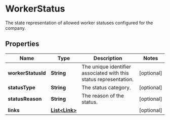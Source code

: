 

# WorkerStatus

The state representation of allowed worker statuses configured for the company.

## Properties

| Name | Type | Description | Notes |
|------------ | ------------- | ------------- | -------------|
|**workerStatusId** | **String** | The unique identifier associated with this status representation. |  [optional] |
|**statusType** | **String** | The status category. |  [optional] |
|**statusReason** | **String** | The reason of the status. |  [optional] |
|**links** | [**List&lt;Link&gt;**](Link.md) |  |  [optional] |



